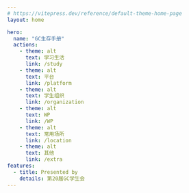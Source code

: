```yaml
---
# https://vitepress.dev/reference/default-theme-home-page
layout: home

hero:
  name: "GC生存手册"
  actions:
    - theme: alt
      text: 学习生活
      link: /study
    - theme: alt
      text: 平台
      link: /platform
    - theme: alt
      text: 学生组织
      link: /organization
    - theme: alt
      text: WP
      link: /WP
    - theme: alt
      text: 常用场所
      link: /location
    - theme: alt
      text: 其他
      link: /extra
features:
  - title: Presented by
    details: 第20届GC学生会
---
```


